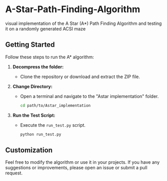 # A-Star-Path-Finding-Algorithm
visual implementation of the A Star (A*) Path Finding Algorithm and testing it on a randomly generated ACSI maze

## Getting Started
Follow these steps to run the A* algorithm:

1. **Decompress the folder:**
   - Clone the repository or download and extract the ZIP file.

2. **Change Directory:**
   - Open a terminal and navigate to the "Astar implementation" folder.
     ```bash
     cd path/to/Astar_implementation
     ```

3. **Run the Test Script:**
   - Execute the `run_test.py` script.
     ```bash
     python run_test.py
     ```
     
## Customization
Feel free to modify the algorithm or use it in your projects. If you have any suggestions or improvements, please open an issue or submit a pull request.
